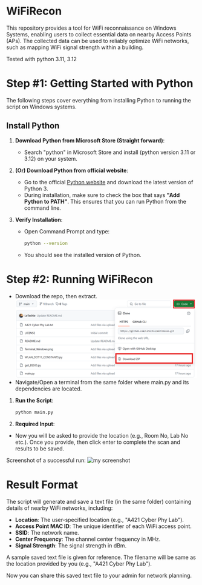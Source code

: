# WiFiRecon
This repository provides a tool for WiFi reconnaissance on Windows Systems, enabling users to collect essential data on nearby Access Points (APs). The collected data can be used to reliably optimize WiFi networks, such as mapping WiFi signal strength within a building.

Tested with python 3.11, 3.12

# Step #1: Getting Started with Python

The following steps cover everything from installing Python to running the script on Windows systems.

## Install Python

1. **Download Python from Microsoft Store (Straight forward)**:
   - Search "python" in Microsoft Store and install (python version 3.11 or 3.12) on your system.
2. **(Or) Download Python from official website**: 
   - Go to the official [Python website](https://www.python.org/downloads/) and download the latest version of Python 3.
   - During installation, make sure to check the box that says **"Add Python to PATH"**. This ensures that you can run Python from the command line.

3. **Verify Installation**:
   - Open Command Prompt and type:
     ```bash
     python --version
     ```
   - You should see the installed version of Python.

# Step #2: Running WiFiRecon
- Download the repo, then extract.
  ![my screenshot](Screenshot_how_to_download.png)
- Navigate/Open a terminal from the same folder where main.py and its dependencies are located.

1. **Run the Script**:
   ```bash
   python main.py

2. **Required Input**:
- Now you will be asked to provide the location (e.g., Room No, Lab No etc.). Once you provide, then click enter to complete the scan and results to be saved.

Screenshot of a successful run:
![my screenshot](Terminal_Windows.png)

# Result Format

The script will generate and save a text file (in the same folder) containing details of nearby WiFi networks, including:

- **Location**: The user-specified location (e.g., "A421 Cyber Phy Lab").
- **Access Point MAC ID**: The unique identifier of each WiFi access point.
- **SSID**: The network name.
- **Center Frequency**: The channel center frequency in MHz.
- **Signal Strength**: The signal strength in dBm.

A sample saved text file is given for reference. The filename will be same as the location provided by you (e.g., "A421 Cyber Phy Lab"). 

Now you can share this saved text file to your admin for network planning.
